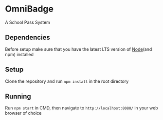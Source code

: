# OmniBadge

A School Pass System

## Dependencies

Before setup make sure that you have the latest LTS version of [Node](https://nodejs.org/en/download/)(and npm) installed

## Setup

Clone the repository and run <code>npm install</code> in the root directory

## Running

Run <code>npm start</code> in CMD, then navigate to <code>http://localhost:8080/</code> in your web browser of choice
